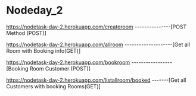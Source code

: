 # Nodeday_2
https://nodetask-day-2.herokuapp.com/createroom ---------------[POST Method (POST)]

https://nodetask-day-2.herokuapp.com/allroom --------------------[Get all Room with Booking info(GET)]

https://nodetask-day-2.herokuapp.com/bookroom -----------------[Booking Room Customer (POST)]

https://nodetask-day-2.herokuapp.com/listallroom/booked -------[Get all Customers with booking Rooms(GET)]
